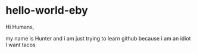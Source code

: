 # hello-world-eby

Hi Humans,

my name is Hunter and i am just trying to learn github because i am an idiot
I want tacos
